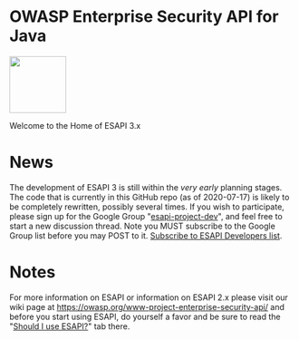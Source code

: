 OWASP Enterprise Security API for Java
==========

<img src="https://raw.githubusercontent.com/ESAPI/esapi-java/master/static/ESAPI%20Logo.png" width="100" height="100" />

Welcome to the Home of ESAPI 3.x 

News
==========
The development of ESAPI 3 is still within the _very early_ planning stages. The code that is currently in this GitHub repo (as of 2020-07-17) is likely to be completely rewritten, possibly several times. If you wish to participate, please sign up for the Google Group "[esapi-project-dev](mailto:esapi-project-dev@owasp.org)", and feel free to start a new discussion thread. Note you MUST subscribe to the Google Group list before you may POST to it. [Subscribe to ESAPI Developers list](https://groups.google.com/a/owasp.org/forum/#!forum/esapi-project-dev/join).

Notes
==========
For more information on ESAPI or information on ESAPI 2.x please visit our wiki page at https://owasp.org/www-project-enterprise-security-api/ and before you start using ESAPI, do yourself a favor and be sure to read the "[Should I use ESAPI?](https://owasp.org/www-project-enterprise-security-api/#div-shouldiuseesapi)" tab there.
